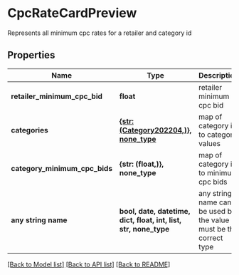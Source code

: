 # CpcRateCardPreview

Represents all minimum cpc rates for a retailer and category id

## Properties
Name | Type | Description | Notes
------------ | ------------- | ------------- | -------------
**retailer_minimum_cpc_bid** | **float** | retailer minimum cpc bid | 
**categories** | [**{str: (Category202204,)}, none_type**](Category202204.md) | map of category id to category values | [optional] 
**category_minimum_cpc_bids** | **{str: (float,)}, none_type** | map of category id to minimum cpc bids | [optional] 
**any string name** | **bool, date, datetime, dict, float, int, list, str, none_type** | any string name can be used but the value must be the correct type | [optional]

[[Back to Model list]](../README.md#documentation-for-models) [[Back to API list]](../README.md#documentation-for-api-endpoints) [[Back to README]](../README.md)


